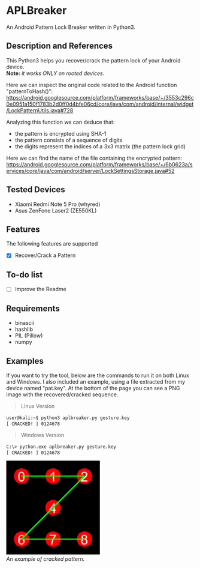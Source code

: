 # APLBreaker
An Android Pattern Lock Breaker written in Python3.

## Description and References
This Python3 helps you recover/crack the pattern lock of your Android device.\
**Note:** _it works ONLY on rooted devices._

Here we can inspect the original code related to the Android function "patternToHash()":\
https://android.googlesource.com/platform/frameworks/base/+/3553c296c0e0951a150f1783b2d0ff0d4bfe06cd/core/java/com/android/internal/widget/LockPatternUtils.java#728

Analyzing this function we can deduce that:
- the pattern is encrypted using SHA-1
- the pattern consists of a sequence of digits
- the digits represent the indices of a 3x3 matrix (the pattern lock grid)

Here we can find the name of the file containing the encrypted pattern:\
https://android.googlesource.com/platform/frameworks/base/+/6b0623a/services/core/java/com/android/server/LockSettingsStorage.java#52

## Tested Devices
- Xiaomi Redmi Note 5 Pro (whyred)
- Asus ZenFone Laser2 (ZE550KL)

## Features
The following features are supported
- [x] Recover/Crack a Pattern

## To-do list
- [ ] Improve the Readme

## Requirements
- binascii
- hashlib
- PIL (Pillow)
- numpy

## Examples
If you want to try the tool, below are the commands to run it on both Linux and Windows.
I also included an example, using a file extracted from my device named "pat.key". At the bottom of the page you can see a PNG image with the recovered/cracked sequence.

> Linux Version
```
user@kali:~$ python3 aplbreaker.py gesture.key
[ CRACKED! ] 0124678
```

> Windows Version
```
C:\> python.exe aplbreaker.py gesture.key
[ CRACKED! ] 0124678
```


![Image of Cracked Pattern](https://github.com/AleDiBen/APLBreaker/blob/master/decoded.png)\
_An example of cracked pattern._
